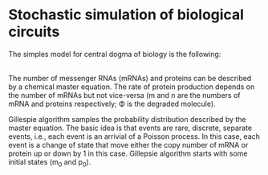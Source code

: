 # Stochastic simulation of biological circuits
The simples model for central dogma of biology is the following:
<br />

<br />
The number of messenger RNAs (mRNAs) and proteins can be described by a chemical master equation. The rate of protein production depends on the number of mRNAs but not vice-versa (m and n are the numbers of mRNA and proteins respectively; Φ is the degraded molecule).

Gillespie algorithm samples the probability distribution described by the master equation. The basic idea is that events are rare, discrete, separate events, i.e., each event is an arrivial of a Poisson process. In this case, each event is a change of state that move either the copy number of mRNA or protein up or down by 1 in this case. Gillepsie algorithm starts with some initial states (m<sub>0</sub> and p<sub>0</sub>).
